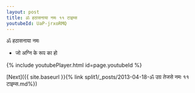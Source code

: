 ```yaml
---
layout: post
title: ॐ हठासनाया नमः ११ टाइम्स
youtubeId: UaP-jrxoRMQ
---
```

 
 
 ॐ हठासनाया नमः  
 
 -  जो अग्नि के रूप का हो 
 
  
 
  
 
 
 
 
 
 


{% include youtubePlayer.html id=page.youtubeId %}
 
[Next]({{ site.baseurl }}{% link  split1/_posts/2013-04-18-ॐ उग्र तेजसे नमः ११ टाइम्स.md%})
 
